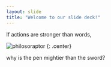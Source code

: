 ```yaml
---
layout: slide
title: "Welcome to our slide deck!"
---
```


If actions are stronger than words,  

![philosoraptor](https://cloud.githubusercontent.com/assets/16547949/25401001/66d677c6-29c2-11e7-9b12-263e036c236e.jpg)
{: .center}

why is the pen mightier than the sword?
